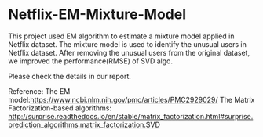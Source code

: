 # Netflix-EM-Mixture-Model
This project used EM algorithm to estimate a mixture model applied in Netflix dataset. 
The mixture model is used to identify the unusual users in Netflix dataset. 
After removing the unusual users from the original dataset, we improved the performance(RMSE) of SVD algo. 

Please check the details in our report. 

Reference:
The EM model:https://www.ncbi.nlm.nih.gov/pmc/articles/PMC2929029/
The Matrix Factorization-based algorithms:
http://surprise.readthedocs.io/en/stable/matrix_factorization.html#surprise.prediction_algorithms.matrix_factorization.SVD
